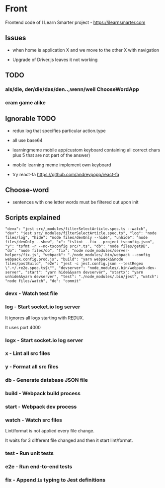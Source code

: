 # Front

Frontend code of I Learn Smarter project - https://ilearnsmarter.com

## Issues

- when home is application X and we move to the other X with navigation

- Upgrade of Driver.js leaves it not working

## TODO

### als/die, der/die/das/den..,wenn/weil ChooseWordApp

### cram game alike

## Ignorable TODO

- redux log that specifies particular action.type

- all use base64

- learningmeme mobile app(custom keyboard containing all correct chars plus 5 that are not part of the answer)

- mobile learning meme implement own keyboard

- try react-fa https://github.com/andreypopp/react-fa

## Choose-word

- sentences with one letter words must be filtered out upon init

## Scripts explained

`
"devx": "jest src/_modules/filterSelectArticle.spec.ts --watch",
"dev": "jest src/_modules/filterSelectArticle.spec.ts",
"log": "node files/log",
"hide": "node files/devOnly --hide",
"unhide": "node files/devOnly --show",
"x": "tslint --fix --project tsconfig.json",
"y": "tsfmt -r --no-tsconfig src/*.ts",
"db": "node files/getDB",
"do": "node files/do",
"fix": "node node_modules/server-helpers/fix.js",
"webpack": "./node_modules/.bin/webpack --config webpack.config.prod.js",
"build": "yarn webpack&&node files/postBuild",
"e2e": "jest -c jest.config.json --testRegex \".+/.+e2e.spec.ts$\"",
"devserver": "node_modules/.bin/webpack-dev-server",
"start": "yarn hide&&yarn devserver",
"startx": "yarn unhide&&yarn devserver",
"test": "./node_modules/.bin/jest",
"watch": "node files/watch",
"de": "commit"
`

### devx - Watch test file

### log - Start socket.io log server

It ignores all logs starting with REDUX.

It uses port 4000

### logx - Start socket.io log server

### x - Lint all src files

### y - Format all src files

### db - Generate database JSON file

### build - Webpack build process

### start - Webpack dev process

### watch - Watch src files

Lint/format is not applied every file change.

It waits for 3 different file changed and then it start lint/format.

### test - Run unit tests

### e2e - Run end-to-end tests

### fix - Append `is` typing to Jest definitions